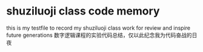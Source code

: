 # shuziluoji class code memory
this is my testfile to record my shuziluoji class work for review and inspire future generations
数字逻辑课程的实验代码总结，仅以此纪念我为代码奋战的日夜
